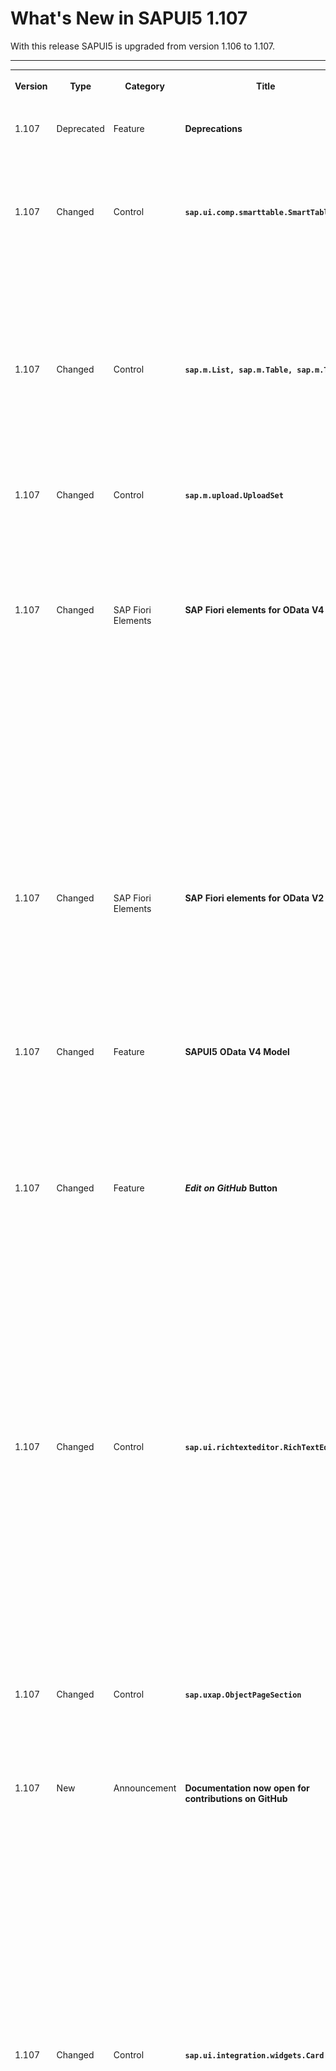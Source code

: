 <!-- loiod4ff916667d94dd28b77b9c33bb6bafd -->

# What's New in SAPUI5 1.107

With this release SAPUI5 is upgraded from version 1.106 to 1.107.

** **


<table>
<tr>
<th valign="top">

Version



</th>
<th valign="top">

Type



</th>
<th valign="top">

Category



</th>
<th valign="top">

Title



</th>
<th valign="top">

Description



</th>
<th valign="top">

Action



</th>
<th valign="top">

Available as of



</th>
</tr>
<tr>
<td valign="top">

 1.107 



</td>
<td valign="top">

 Deprecated 



</td>
<td valign="top">

 Feature 



</td>
<td valign="top">

 **Deprecations** 



</td>
<td valign="top">

**Deprecations**

There are currently no major deprecations. For a complete list of all deprecations, see [Deprecated APIs](https://ui5.sap.com/#/api/deprecated).

<sub>Deprecated•Feature•Info Only•1.107</sub>



</td>
<td valign="top">

 Info Only 



</td>
<td valign="top">

2022-10-06



</td>
</tr>
<tr>
<td valign="top">

 1.107 



</td>
<td valign="top">

 Changed 



</td>
<td valign="top">

 Control 



</td>
<td valign="top">

 **`sap.ui.comp.smarttable.SmartTable`** 



</td>
<td valign="top">

**`sap.ui.comp.smarttable.SmartTable`**

We have improved the usability of the pop-in behavior when toggling the visibility of hidden columns. If the user adds more columns in the *View Settings* dialog in a table where several columns are already in the pop-in area, and these new columns are also moved to the pop-in area because of their importance, these columns are not hidden but are now made visible automatically. This makes it easier for users to recognize which columns have been added. For more information, see the [API Reference](https://ui5.sap.com/#/api/sap.ui.comp.smarttable.SmartTable%23methods/getDetailsButtonSetting) and the [Sample](https://ui5.sap.com/#/entity/sap.ui.comp.smarttable.SmartTable/sample/sap.ui.comp.sample.smarttable.mtableShowDetails).

<sub>Changed•Control•Info Only•1.107</sub>



</td>
<td valign="top">

 Info Only 



</td>
<td valign="top">

2022-10-06



</td>
</tr>
<tr>
<td valign="top">

 1.107 



</td>
<td valign="top">

 Changed 



</td>
<td valign="top">

 Control 



</td>
<td valign="top">

 **`sap.m.List, sap.m.Table, sap.m.Tree`** 



</td>
<td valign="top">

**`sap.m.List, sap.m.Table, sap.m.Tree`**

To improve performance, we have now made the initial rendering faster: Table, tree, and list items are now already created when the data is requested from the back end. When the data is received, the binding context is updated. This way, rendering the UI with the requested data becomes faster.

<sub>Changed•Control•Info Only•1.107</sub>



</td>
<td valign="top">

 Info Only 



</td>
<td valign="top">

2022-10-06



</td>
</tr>
<tr>
<td valign="top">

 1.107 



</td>
<td valign="top">

 Changed 



</td>
<td valign="top">

 Control 



</td>
<td valign="top">

 **`sap.m.upload.UploadSet`** 



</td>
<td valign="top">

**`sap.m.upload.UploadSet`**

We've introduced directory \(folder\) uploads using the `UploadSet` control. It allows you to directly upload files from directories and subdirectories by configuring the directory property. You can also use the drag and drop feature to upload directories.

<sub>Changed•Control•Info Only•1.107</sub>



</td>
<td valign="top">

 Info Only 



</td>
<td valign="top">

2022-10-06



</td>
</tr>
<tr>
<td valign="top">

 1.107 



</td>
<td valign="top">

 Changed 



</td>
<td valign="top">

 SAP Fiori Elements 



</td>
<td valign="top">

 **SAP Fiori elements for OData V4** 



</td>
<td valign="top">

**SAP Fiori elements for OData V4**

The following changes and new features are available for SAP Fiori elements for OData V4:

-   We now provide the possibility to configure a handler function to control the visibility of actions. For more information, see [Actions](../06_SAP_Fiori_Elements/actions-cbf16c5.md) and [Enabling Actions Added Using Extension Points](../06_SAP_Fiori_Elements/enabling-actions-added-using-extension-points-dd78aca.md).

-   You can now also use the `UI.DataPoint` annotation to add minimum and maximum values to the chart measures. For more information, see [Comparison Micro Chart](../06_SAP_Fiori_Elements/comparison-micro-chart-9d126f1.md).

-   We now show a message strip on the object page with a status message for the object based on information received from the back end. For more information, see [Using Messages](../06_SAP_Fiori_Elements/using-messages-239b192.md).

-   You can now define different table configurations in a list report with multiple entity sets. For more information, see [Defining Multiple Views on a List Report with Different Entity Sets and Table Settings](../06_SAP_Fiori_Elements/defining-multiple-views-on-a-list-report-with-different-entity-sets-and-table-settings-b6b59e4.md).


<sub>Changed•SAP Fiori Elements•Info Only•1.107</sub>



</td>
<td valign="top">

 Info Only 



</td>
<td valign="top">

2022-10-06



</td>
</tr>
<tr>
<td valign="top">

 1.107 



</td>
<td valign="top">

 Changed 



</td>
<td valign="top">

 SAP Fiori Elements 



</td>
<td valign="top">

 **SAP Fiori elements for OData V2** 



</td>
<td valign="top">

**SAP Fiori elements for OData V2**

The following changes and new features are available for SAP Fiori elements for OData V2:

-   You can now define a side effect with only a trigger action and without any target property. For more information, see [Side Effects](../06_SAP_Fiori_Elements/side-effects-18b17bd.md).

-   Unbound actions can now have key fields as parameters. For more information, see [Actions](../06_SAP_Fiori_Elements/actions-cbf16c5.md).


<sub>Changed•SAP Fiori Elements•Info Only•1.107</sub>



</td>
<td valign="top">

 Info Only 



</td>
<td valign="top">

2022-10-06



</td>
</tr>
<tr>
<td valign="top">

 1.107 



</td>
<td valign="top">

 Changed 



</td>
<td valign="top">

 Feature 



</td>
<td valign="top">

 **SAPUI5 OData V4 Model** 



</td>
<td valign="top">

**SAPUI5 OData V4 Model**

We now provide the `sap.ui.model.odata.v4.ODataModel#getServiceUrl`, `sap.ui.model.odata.v4.ODataModel#getKeyPredicate`, and`sap.ui.model.odata.v4.ODataModel#requestKeyPredicate` methods.For more information, see the API Reference for [`#getServiceUrl`](https://ui5.sap.com/#/api/sap.ui.model.odata.v4.ODataModel/methods/getServiceUrl), [`#getKeyPredicate`](https://ui5.sap.com/#/api/sap.ui.model.odata.v4.ODataModel/methods/getKeyPredicate), and [`#requestKeyPredicate`](https://ui5.sap.com/#/api/sap.ui.model.odata.v4.ODataModel/methods/requestKeyPredicate).

<sub>Changed•Feature•Info Only•1.107</sub>



</td>
<td valign="top">

 Info Only 



</td>
<td valign="top">

2022-10-06



</td>
</tr>
<tr>
<td valign="top">

 1.107 



</td>
<td valign="top">

 Changed 



</td>
<td valign="top">

 Feature 



</td>
<td valign="top">

 ***Edit on GitHub* Button** 



</td>
<td valign="top">

***Edit on GitHub* Button**

We have enabled external collaboration for our documentation through `github.com`. You can now contribute to our content through pull requests or by asking for enhancements by opening GitHub issues.

![](images/Edit_on_GitHub_d5a8a29.png)

<sub>Changed•Feature•Info Only•1.107</sub>



</td>
<td valign="top">

 Info Only 



</td>
<td valign="top">

2022-10-06



</td>
</tr>
<tr>
<td valign="top">

 1.107 



</td>
<td valign="top">

 Changed 



</td>
<td valign="top">

 Control 



</td>
<td valign="top">

 **`sap.ui.richtexteditor.RichTextEditor`** 



</td>
<td valign="top">

**`sap.ui.richtexteditor.RichTextEditor`**

-   We have enabled TinyMCE version 6 to be used as the editor type with the `RichTextEditor`.

-   We have changed the default value of the `editorType` property to always point to the version of TinyMCE recommended by UI5, corresponding to `sap.ui.richtexteditor.EditorType.TinyMCE`, and it will be subject to change in the future. This means that **any** `RichTextEditor` that does not have the`editorType` property set, or uses the default value `sap.ui.richtexteditor.EditorType.TinyMCE`, will automatically start using TinyMCE 6.

-   TinyMCE 4 is being deprecated and will be removed in the upcoming releases.

For more information, see [sap.ui.richtexteditor](../10_More_About_Controls/sap-ui-richtexteditor-d4f3f15.md) and the [API Reference](https://ui5.sap.com/#/api/sap.ui.richtexteditor.RichTextEditor).

<sub>Changed•Control•Info Only•1.107</sub>



</td>
<td valign="top">

 Info Only 



</td>
<td valign="top">

2022-10-06



</td>
</tr>
<tr>
<td valign="top">

 1.107 



</td>
<td valign="top">

 Changed 



</td>
<td valign="top">

 Control 



</td>
<td valign="top">

 **`sap.uxap.ObjectPageSection`** 



</td>
<td valign="top">

**`sap.uxap.ObjectPageSection`**

We have added a new `wrapTitle` property. It allows long titles to wrap into multiple lines. For more information, see the [API Reference](https://ui5.sap.com/#/api/sap.uxap.ObjectPageSection).

<sub>Changed•Control•Info Only•1.107</sub>



</td>
<td valign="top">

 Info Only 



</td>
<td valign="top">

2022-10-06



</td>
</tr>
<tr>
<td valign="top">

 1.107 



</td>
<td valign="top">

 New 



</td>
<td valign="top">

 Announcement 



</td>
<td valign="top">

 **Documentation now open for contributions on GitHub** 



</td>
<td valign="top">

**Documentation now open for contributions on GitHub**

The documentation under [https://ui5.sap.com/\#/topic](https://ui5.sap.com/#/topic) is now also available on GitHub as Markdown files. Every documentation page in the Demo Kit has a direct link to the corrresponding Markdown file in the new [https://github.com/SAP-docs/sapui5](https://github.com/SAP-docs/sapui5) repository:![](images/Edit_on_GitHub_Demo_Kit_e111aeb.png)

If you have any suggestions for improvements or if you spot an error, feel free to create an issue or a pull request there.

For more information, see [Open Documentation Initiative for SAPUI5 and SAP Fiori Elements – Help Us to Help You!](https://blogs.sap.com/?p=1579981)

<sub>New•Announcement•Info Only•1.107</sub>



</td>
<td valign="top">

 Info Only 



</td>
<td valign="top">

2022-10-06



</td>
</tr>
<tr>
<td valign="top">

 1.107 



</td>
<td valign="top">

 Changed 



</td>
<td valign="top">

 Control 



</td>
<td valign="top">

 **`sap.ui.integration.widgets.Card`** 



</td>
<td valign="top">

**`sap.ui.integration.widgets.Card`**

-   The new \(experimental\) `titleMaxLines` and `subTitleMaxLines` properties enable you to limit the number of lines for the title and subtitle in both the Default and Numeric card headers. Additionally, with the new \(experimental\) `detailsMaxLines` property you can also limit the number of lines for the details in the Numeric card header. For more information, see the [Default Header](https://ui5.sap.com/test-resources/sap/ui/integration/demokit/cardExplorer/webapp/index.html#/learn/headers/default) and [Numeric Header](https://ui5.sap.com/test-resources/sap/ui/integration/demokit/cardExplorer/webapp/index.html#/learn/headers/numeric) sections in the Card Explorer.

-   You can now add items of type `Link` \(experimental\) in the `actionsStrip` of footers and list items. For more information, see the [Card Footer](https://ui5.sap.com/test-resources/sap/ui/integration/demokit/cardExplorer/webapp/index.html#/learn/footer) section and the [Sample](https://ui5.sap.com/test-resources/sap/ui/integration/demokit/cardExplorer/webapp/index.html#/explore/footer) in the Card Explorer.

-   All icons now have a new `initials` property, which is used as a fallback if the `src` property is not set or there is an issue with the resource. For more information, see the [List Card](https://ui5.sap.com/test-resources/sap/ui/integration/demokit/cardExplorer/webapp/index.html#/learn/typesDeclarative/list) section in the Card Explorer.

-   You can now configure the visibility of card headers using the new `visible` Boolean property. Card developers can set this property in the manifest. Additionally, they can add it to the `Configuration.js`, which will also enable card administrators, who are using the Configuration editor, to control the visibility of the card header. For more information, see the [Default Header](https://ui5.sap.com/test-resources/sap/ui/integration/demokit/cardExplorer/webapp/index.html#/learn/headers/default) and [Numeric Header](https://ui5.sap.com/test-resources/sap/ui/integration/demokit/cardExplorer/webapp/index.html#/learn/headers/numeric) sections and the [Sample](https://ui5.sap.com/test-resources/sap/ui/integration/demokit/cardExplorer/webapp/index.html#/explore/designtimeAdmin) in the Card Explorer.

-   We have added a new \(experimental\) `stateChanged` event that is fired when the state of the card is changed. For example, when the card is initialized, a new page inside the card is selected, a filter is changed, or data is refreshed. For more information, see the [API Reference](https://ui5.sap.com/#/api/sap.ui.integration.widgets.Card).


<sub>Changed•Control•Info Only•1.107</sub>



</td>
<td valign="top">

 Info Only 



</td>
<td valign="top">

2022-10-06



</td>
</tr>
</table>

**Related Information**  


[What's New in SAPUI5 1.110](what-s-new-in-sapui5-1-110-71a855c.md "With this release SAPUI5 is upgraded from version 1.109 to 1.110.")

[What's New in SAPUI5 1.109](what-s-new-in-sapui5-1-109-3264bd2.md "With this release SAPUI5 is upgraded from version 1.108 to 1.109.")

[What's New in SAPUI5 1.108](what-s-new-in-sapui5-1-108-66e33f0.md "With this release SAPUI5 is upgraded from version 1.107 to 1.108.")

[What's New in SAPUI5 1.106](what-s-new-in-sapui5-1-106-5b497b0.md "With this release SAPUI5 is upgraded from version 1.105 to 1.106.")

[What's New in SAPUI5 1.105](what-s-new-in-sapui5-1-105-4d6c00e.md "With this release SAPUI5 is upgraded from version 1.104 to 1.105.")

[What's New in SAPUI5 1.104](what-s-new-in-sapui5-1-104-69e567c.md "With this release SAPUI5 is upgraded from version 1.103 to 1.104.")

[What's New in SAPUI5 1.103](what-s-new-in-sapui5-1-103-0e98c76.md "With this release SAPUI5 is upgraded from version 1.102 to 1.103.")

[What's New in SAPUI5 1.102](what-s-new-in-sapui5-1-102-f038c99.md "With this release SAPUI5 is upgraded from version 1.101 to 1.102.")

[What's New in SAPUI5 1.101](what-s-new-in-sapui5-1-101-7733b00.md "With this release SAPUI5 is upgraded from version 1.100 to 1.101.")

[What's New in SAPUI5 1.100](what-s-new-in-sapui5-1-100-27dec1d.md "With this release SAPUI5 is upgraded from version 1.99 to 1.100.")

[What's New in SAPUI5 1.99](what-s-new-in-sapui5-1-99-4f35848.md "With this release SAPUI5 is upgraded from version 1.98 to 1.99.")

[What's New in SAPUI5 1.98](what-s-new-in-sapui5-1-98-d9f16f2.md "With this release SAPUI5 is upgraded from version 1.97 to 1.98.")

[What's New in SAPUI5 1.97](what-s-new-in-sapui5-1-97-fa0e282.md "With this release SAPUI5 is upgraded from version 1.96 to 1.97.")

[What's New in SAPUI5 1.96](what-s-new-in-sapui5-1-96-7a9269f.md "With this release SAPUI5 is upgraded from version 1.95 to 1.96.")

[What's New in SAPUI5 1.95](what-s-new-in-sapui5-1-95-a1aea67.md "With this release SAPUI5 is upgraded from version 1.94 to 1.95.")

[What's New in SAPUI5 1.94](what-s-new-in-sapui5-1-94-c40f1e6.md "With this release SAPUI5 is upgraded from version 1.93 to 1.94.")

[What's New in SAPUI5 1.93](what-s-new-in-sapui5-1-93-f273340.md "With this release SAPUI5 is upgraded from version 1.92 to 1.93.")

[What's New in SAPUI5 1.92](what-s-new-in-sapui5-1-92-1ef345d.md "With this release SAPUI5 is upgraded from version 1.91 to 1.92.")

[What's New in SAPUI5 1.91](what-s-new-in-sapui5-1-91-0a2bd79.md "With this release SAPUI5 is upgraded from version 1.90 to 1.91.")

[What's New in SAPUI5 1.90](what-s-new-in-sapui5-1-90-91c10c2.md "With this release SAPUI5 is upgraded from version 1.89 to 1.90.")

[What's New in SAPUI5 1.89](what-s-new-in-sapui5-1-89-e56cddc.md "With this release SAPUI5 is upgraded from version 1.88 to 1.89.")

[What's New in SAPUI5 1.88](what-s-new-in-sapui5-1-88-e15a206.md "With this release SAPUI5 is upgraded from version 1.87 to 1.88.")

[What's New in SAPUI5 1.87](what-s-new-in-sapui5-1-87-b506da7.md "With this release SAPUI5 is upgraded from version 1.86 to 1.87.")

[What's New in SAPUI5 1.86](what-s-new-in-sapui5-1-86-4c1c959.md "With this release SAPUI5 is upgraded from version 1.85 to 1.86.")

[What's New in SAPUI5 1.85](what-s-new-in-sapui5-1-85-1d18eb5.md "With this release SAPUI5 is upgraded from version 1.84 to 1.85.")

[What's New in SAPUI5 1.84](what-s-new-in-sapui5-1-84-dc76640.md "With this release SAPUI5 is upgraded from version 1.82 to 1.84.")

[What's New in SAPUI5 1.82](what-s-new-in-sapui5-1-82-3a8dd13.md "With this release SAPUI5 is upgraded from version 1.81 to 1.82.")

[What's New in SAPUI5 1.81](what-s-new-in-sapui5-1-81-f5e2a21.md "With this release SAPUI5 is upgraded from version 1.80 to 1.81.")

[What's New in SAPUI5 1.80](what-s-new-in-sapui5-1-80-8cee506.md "With this release SAPUI5 is upgraded from version 1.79 to 1.80.")

[What's New in SAPUI5 1.79](what-s-new-in-sapui5-1-79-99c4cdc.md "With this release SAPUI5 is upgraded from version 1.78 to 1.79.")

[What's New in SAPUI5 1.78](what-s-new-in-sapui5-1-78-f09b63e.md "With this release SAPUI5 is upgraded from version 1.77 to 1.78.")

[What's New in SAPUI5 1.77](what-s-new-in-sapui5-1-77-c46b439.md "With this release SAPUI5 is upgraded from version 1.76 to 1.77.")

[What's New in SAPUI5 1.76](what-s-new-in-sapui5-1-76-aad03b5.md "With this release SAPUI5 is upgraded from version 1.75 to 1.76.")

[What's New in SAPUI5 1.75](what-s-new-in-sapui5-1-75-5cbb62d.md "With this release SAPUI5 is upgraded from version 1.74 to 1.75.")

[What's New in SAPUI5 1.74](what-s-new-in-sapui5-1-74-c22208a.md "With this release SAPUI5 is upgraded from version 1.73 to 1.74.")

[What's New in SAPUI5 1.73](what-s-new-in-sapui5-1-73-231dd13.md "With this release SAPUI5 is upgraded from version 1.72 to 1.73.")

[What's New in SAPUI5 1.72](what-s-new-in-sapui5-1-72-521cad9.md "With this release SAPUI5 is upgraded from version 1.71 to 1.72.")

[What's New in SAPUI5 1.71](what-s-new-in-sapui5-1-71-a93a6a3.md "With this release SAPUI5 is upgraded from version 1.70 to 1.71.")

[What's New in SAPUI5 1.70](what-s-new-in-sapui5-1-70-f073d69.md "With this release SAPUI5 is upgraded from version 1.69 to 1.70.")

[What's New in SAPUI5 1.69](what-s-new-in-sapui5-1-69-89a18bd.md "With this release SAPUI5 is upgraded from version 1.68 to 1.69.")

[What's New in SAPUI5 1.68](what-s-new-in-sapui5-1-68-f94bf93.md "With this release SAPUI5 is upgraded from version 1.67 to 1.68.")

[What's New in SAPUI5 1.67](what-s-new-in-sapui5-1-67-a6b1472.md "With this release SAPUI5 is upgraded from version 1.66 to 1.67.")

[What's New in SAPUI5 1.66](what-s-new-in-sapui5-1-66-c9896e9.md "With this release SAPUI5 is upgraded from version 1.65 to 1.66.")

[What's New in SAPUI5 1.65](what-s-new-in-sapui5-1-65-0f5acfd.md "With this release SAPUI5 is upgraded from version 1.64 to 1.65.")

[What's New in SAPUI5 1.64](what-s-new-in-sapui5-1-64-0e30822.md "With this release SAPUI5 is upgraded from version 1.63 to 1.64.")

[What's New in SAPUI5 1.63](what-s-new-in-sapui5-1-63-e8d9da7.md "With this release SAPUI5 is upgraded from version 1.62 to 1.63.")

[What's New in SAPUI5 1.62](what-s-new-in-sapui5-1-62-771f4d5.md "With this release SAPUI5 is upgraded from version 1.61 to 1.62.")

[What's New in SAPUI5 1.61](what-s-new-in-sapui5-1-61-d991552.md "With this release SAPUI5 is upgraded from version 1.60 to 1.61.")

[What's New in SAPUI5 1.60](what-s-new-in-sapui5-1-60-5a0e1f7.md "With this release SAPUI5 is upgraded from version 1.58 to 1.60.")

[What's New in SAPUI5 1.58](what-s-new-in-sapui5-1-58-7c927aa.md "With this release SAPUI5 is upgraded from version 1.56 to 1.58.")

[What's New in SAPUI5 1.56](what-s-new-in-sapui5-1-56-108b7fd.md "With this release SAPUI5 is upgraded from version 1.54 to 1.56.")

[What's New in SAPUI5 1.54](what-s-new-in-sapui5-1-54-c838330.md "With this release SAPUI5 is upgraded from version 1.52 to 1.54.")

[What's New in SAPUI5 1.52](what-s-new-in-sapui5-1-52-849e1b6.md "With this release SAPUI5 is upgraded from version 1.50 to 1.52.")

[What's New in SAPUI5 1.50](what-s-new-in-sapui5-1-50-759e9f3.md "With this release SAPUI5 is upgraded from version 1.48 to 1.50.")

[What's New in SAPUI5 1.48](what-s-new-in-sapui5-1-48-fa1efac.md "With this release SAPUI5 is upgraded from version 1.46 to 1.48.")

[What's New in SAPUI5 1.46](what-s-new-in-sapui5-1-46-6307539.md "With this release SAPUI5 is upgraded from version 1.44 to 1.46.")

[What's New in SAPUI5 1.44](what-s-new-in-sapui5-1-44-a0cb7a0.md "With this release SAPUI5 is upgraded from version 1.42 to 1.44.")

[What's New in SAPUI5 1.42](what-s-new-in-sapui5-1-42-468b05d.md "With this release SAPUI5 is upgraded from version 1.40 to 1.42.")

[What's New in SAPUI5 1.40](what-s-new-in-sapui5-1-40-fbab50e.md "With this release SAPUI5 is upgraded from version 1.38 to 1.40.")

[What's New in SAPUI5 1.38](what-s-new-in-sapui5-1-38-f218918.md "With this release SAPUI5 is upgraded from version 1.36 to 1.38.")

